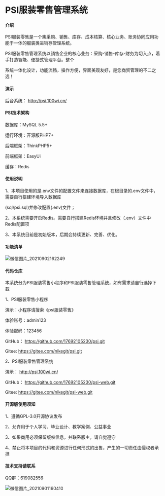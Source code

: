 # PSI服装零售管理系统

####  **介绍** 
PSI服装零售是一个集采购、销售、库存、成本核算、核心业务、账务协同应用功能于一体的服装类进销存管理系统。

PSI服装零售管理系统以销售企业的核心业务：采购-销售-库存-财务为切入点，着手打造智能、便捷式管理平台。整个

系统一体化设计，功能流畅，操作方便，界面美观友好，是您商贸管理的不二之选！

####  **演示** 
 后台系统： http://psi.100wi.cn/

####  **PSI技术架构** 

数据库：MySQL 5.5+

运行环境：开源版PHP7+

后端框架：ThinkPHP5+

前端框架：EasyUi

缓存：Redis

####  **使用说明** 
1、本项目使用的是.env文件的配置文件来连接数据库，在根目录的.env文件中，需要自行搭建环境导入数据库

(sql/psi.sql)并修改配置(.env)文件；

2、本系统需要开启Redis。需要自行搭建Redis环境并且修改（.env）文件中Redis配置项

3、本系统目前是初始版本，后期会持续更新、完善、优化。

#### 功能清单

![微信图片_20210902162249](https://user-images.githubusercontent.com/67311804/131936832-0516ff64-fc7f-4136-8552-313a30036bed.png)

####  **代码仓库** 

本系统分为PSI服装零售小程序和PSI服装零售管理系统，如有需求请自行选择下载

1、PSI服装零售小程序

演示：小程序请搜索《psi服装零售》

体验账号：admin123

体验密码：123456

GitHub： https://github.com/17692105230/psi.git

Gitee: https://gitee.com/nikegit/psi.git

2、PSI服装零售管理系统

演示： http://psi.100wi.cn/

GitHub： https://github.com/17692105230/psi-web.git

Gitee: https://gitee.com/nikegit/psi-web.git

#### 开源版使用须知
1、遵循GPL-3.0开源协议发布

2、允许用于个人学习、毕业设计、教学案例、公益事业

3、如果商用必须保留版权信息，并联系版主，请自觉遵守

4、禁止将本项目的代码和资源进行任何形式的出售，产生的一切责任由侵权者承担

####  **技术支持请联系** 

QQ群：619082556


![微信图片_20210901160410](https://user-images.githubusercontent.com/67311804/131644493-a0d7fccb-0d3f-4eba-be50-8f5e3d8b7547.jpg)
